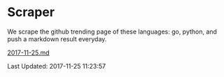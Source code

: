 # Scraper

We scrape the github trending page of these languages: go, python, and push a markdown result everyday.

[2017-11-25.md](https://github.com/borays/Scraper/blob/master/2017-11-25.md)

Last Updated: 2017-11-25 11:23:57